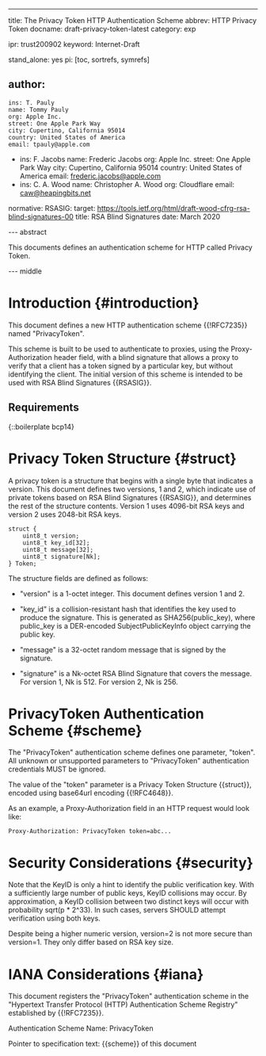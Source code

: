 ---
title: The Privacy Token HTTP Authentication Scheme
abbrev: HTTP Privacy Token
docname: draft-privacy-token-latest
category: exp

ipr: trust200902
keyword: Internet-Draft

stand_alone: yes
pi: [toc, sortrefs, symrefs]

author:
 -
    ins: T. Pauly
    name: Tommy Pauly
    org: Apple Inc.
    street: One Apple Park Way
    city: Cupertino, California 95014
    country: United States of America
    email: tpauly@apple.com
 -
    ins: F. Jacobs
    name: Frederic Jacobs
    org: Apple Inc.
    street: One Apple Park Way
    city: Cupertino, California 95014
    country: United States of America
    email: frederic.jacobs@apple.com
 -  ins: C. A. Wood
    name: Christopher A. Wood
    org: Cloudflare
    email: caw@heapingbits.net


normative:
    RSASIG:
      target: https://tools.ietf.org/html/draft-wood-cfrg-rsa-blind-signatures-00
      title: RSA Blind Signatures
      date: March 2020

--- abstract

This documents defines an authentication scheme for HTTP called Privacy Token.

--- middle

# Introduction {#introduction}

This document defines a new HTTP authentication scheme {{!RFC7235}}
named "PrivacyToken".

This scheme is built to be used to authenticate to proxies, using the
Proxy-Authorization header field, with a blind signature that allows a proxy
to verify that a client has a token signed by a particular key, but without
identifying the client. The initial version of this scheme is intended to be
used with RSA Blind Signatures {{RSASIG}}.

## Requirements

{::boilerplate bcp14}

# Privacy Token Structure {#struct}

A privacy token is a structure that begins with a single byte that indicates
a version. This document defines two versions, 1 and 2, which indicate use of
private tokens based on RSA Blind Signatures {{RSASIG}}, and determines the
rest of the structure contents.  Version 1 uses 4096-bit RSA keys and version 2 
uses 2048-bit RSA keys.

~~~
struct {
    uint8_t version;
    uint8_t key_id[32];
    uint8_t message[32];
    uint8_t signature[Nk];
} Token;
~~~

The structure fields are defined as follows:

- "version" is a 1-octet integer. This document defines version 1 and 2.

- "key_id" is a collision-resistant hash that identifies the key used to produce
the signature. This is generated as SHA256(public_key), where public_key
is a DER-encoded SubjectPublicKeyInfo object carrying the public key.

- "message" is a 32-octet random message that is signed by the
signature.

- "signature" is a Nk-octet RSA Blind Signature that covers the message.
For version 1, Nk is 512.  For version 2, Nk is 256.  

# PrivacyToken Authentication Scheme {#scheme}

The "PrivacyToken" authentication scheme defines one parameter, "token".
All unknown or unsupported parameters to "PrivacyToken" authentication
credentials MUST be ignored.

The value of the "token" parameter is a Privacy Token Structure {{struct}},
encoded using base64url encoding {{!RFC4648}}.

As an example, a Proxy-Authorization field in an HTTP request would look like:

~~~
Proxy-Authorization: PrivacyToken token=abc...
~~~

# Security Considerations {#security}

Note that the KeyID is only a hint to identify the public verification key. With
a sufficiently large number of public keys, KeyID collisions may occur.
By approximation, a KeyID collision between two distinct keys will occur
with probability sqrt(p * 2^33). In such cases, servers SHOULD attempt
verification using both keys.

Despite being a higher numeric version, version=2 is not more secure than version=1.
They only differ based on RSA key size.

# IANA Considerations {#iana}

This document registers the "PrivacyToken" authentication scheme in the
"Hypertext Transfer Protocol (HTTP) Authentication Scheme Registry"
established by {{!RFC7235}}.

Authentication Scheme Name:  PrivacyToken

Pointer to specification text:  {{scheme}} of this document

